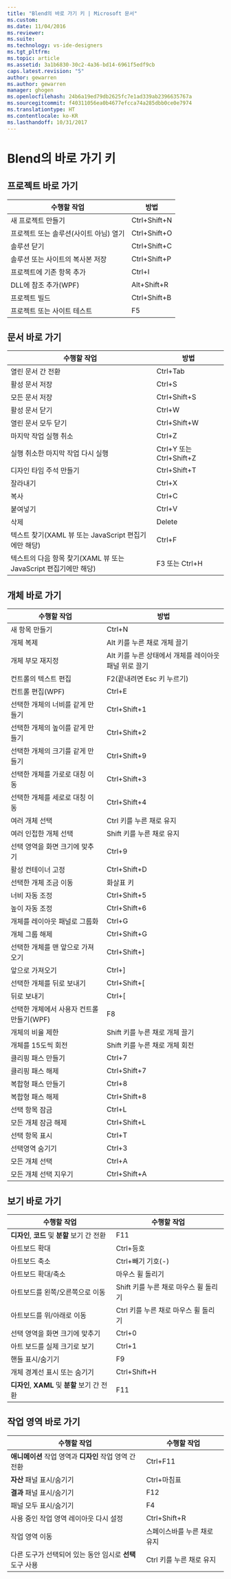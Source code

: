 ```yaml
---
title: "Blend의 바로 가기 키 | Microsoft 문서"
ms.custom: 
ms.date: 11/04/2016
ms.reviewer: 
ms.suite: 
ms.technology: vs-ide-designers
ms.tgt_pltfrm: 
ms.topic: article
ms.assetid: 3a1b6830-30c2-4a36-bd14-6961f5edf9cb
caps.latest.revision: "5"
author: gewarren
ms.author: gewarren
manager: ghogen
ms.openlocfilehash: 24b6a19ed79db2625fc7e1ad339ab2396635767a
ms.sourcegitcommit: f40311056ea0b4677efcca74a285dbb0ce0e7974
ms.translationtype: HT
ms.contentlocale: ko-KR
ms.lasthandoff: 10/31/2017
---
```

# <a name="keyboard-shortcuts-in-blend"></a>Blend의 바로 가기 키
## <a name="project-shortcuts"></a>프로젝트 바로 가기  
  
|수행할 작업|방법|  
|----------------|-------------|  
|새 프로젝트 만들기|Ctrl+Shift+N|  
|프로젝트 또는 솔루션(사이트 아님) 열기|Ctrl+Shift+O|  
|솔루션 닫기|Ctrl+Shift+C|  
|솔루션 또는 사이트의 복사본 저장|Ctrl+Shift+P|  
|프로젝트에 기존 항목 추가|Ctrl+I|  
|DLL에 참조 추가(WPF)|Alt+Shift+R|  
|프로젝트 빌드|Ctrl+Shift+B|  
|프로젝트 또는 사이트 테스트|F5|  
  
## <a name="document-shortcuts"></a>문서 바로 가기  
  
|수행할 작업|방법|  
|----------------|-------------|  
|열린 문서 간 전환|Ctrl+Tab|  
|활성 문서 저장|Ctrl+S|  
|모든 문서 저장|Ctrl+Shift+S|  
|활성 문서 닫기|Ctrl+W|  
|열린 문서 모두 닫기|Ctrl+Shift+W|  
|마지막 작업 실행 취소|Ctrl+Z|  
|실행 취소한 마지막 작업 다시 실행|Ctrl+Y 또는 Ctrl+Shift+Z|  
|디자인 타임 주석 만들기|Ctrl+Shift+T|  
|잘라내기|Ctrl+X|  
|복사|Ctrl+C|  
|붙여넣기|Ctrl+V|  
|삭제|Delete|  
|텍스트 찾기(XAML 뷰 또는 JavaScript 편집기에만 해당)|Ctrl+F|  
|텍스트의 다음 항목 찾기(XAML 뷰 또는 JavaScript 편집기에만 해당)|F3 또는 Ctrl+H|  
  
## <a name="object-shortcuts"></a>개체 바로 가기  
  
|수행할 작업|방법|  
|----------------|-------------|  
|새 항목 만들기|Ctrl+N|  
|개체 복제|Alt 키를 누른 채로 개체 끌기|  
|개체 부모 재지정|Alt 키를 누른 상태에서 개체를 레이아웃 패널 위로 끌기|  
|컨트롤의 텍스트 편집|F2(끝내려면 Esc 키 누르기)|  
|컨트롤 편집(WPF)|Ctrl+E|  
|선택한 개체의 너비를 같게 만들기|Ctrl+Shift+1|  
|선택한 개체의 높이를 같게 만들기|Ctrl+Shift+2|  
|선택한 개체의 크기를 같게 만들기|Ctrl+Shift+9|  
|선택한 개체를 가로로 대칭 이동|Ctrl+Shift+3|  
|선택한 개체를 세로로 대칭 이동|Ctrl+Shift+4|  
|여러 개체 선택|Ctrl 키를 누른 채로 유지|  
|여러 인접한 개체 선택|Shift 키를 누른 채로 유지|  
|선택 영역을 화면 크기에 맞추기|Ctrl+9|  
|활성 컨테이너 고정|Ctrl+Shift+D|  
|선택한 개체 조금 이동|화살표 키|  
|너비 자동 조정|Ctrl+Shift+5|  
|높이 자동 조정|Ctrl+Shift+6|  
|개체를 레이아웃 패널로 그룹화|Ctrl+G|  
|개체 그룹 해제|Ctrl+Shift+G|  
|선택한 개체를 맨 앞으로 가져오기|Ctrl+Shift+]|  
|앞으로 가져오기|Ctrl+]|  
|선택한 개체를 뒤로 보내기|Ctrl+Shift+[|  
|뒤로 보내기|Ctrl+[|  
|선택한 개체에서 사용자 컨트롤 만들기(WPF)|F8|  
|개체의 비율 제한|Shift 키를 누른 채로 개체 끌기|  
|개체를 15도씩 회전|Shift 키를 누른 채로 개체 회전|  
|클리핑 패스 만들기|Ctrl+7|  
|클리핑 패스 해제|Ctrl+Shift+7|  
|복합형 패스 만들기|Ctrl+8|  
|복합형 패스 해제|Ctrl+Shift+8|  
|선택 항목 잠금|Ctrl+L|  
|모든 개체 잠금 해제|Ctrl+Shift+L|  
|선택 항목 표시|Ctrl+T|  
|선택영역 숨기기|Ctrl+3|  
|모든 개체 선택|Ctrl+A|  
|모든 개체 선택 지우기|Ctrl+Shift+A|  
  
## <a name="view-shortcuts"></a>보기 바로 가기  
  
|수행할 작업|수행할 작업|  
|----------------|-------------|  
|**디자인**, **코드** 및 **분할** 보기 간 전환|F11|  
|아트보드 확대|Ctrl+등호|  
|아트보드 축소|Ctrl+빼기 기호(-)|  
|아트보드 확대/축소|마우스 휠 돌리기|  
|아트보드를 왼쪽/오른쪽으로 이동|Shift 키를 누른 채로 마우스 휠 돌리기|  
|아트보드를 위/아래로 이동|Ctrl 키를 누른 채로 마우스 휠 돌리기|  
|선택 영역을 화면 크기에 맞추기|Ctrl+0|  
|아트 보드를 실제 크기로 보기|Ctrl+1|  
|핸들 표시/숨기기|F9|  
|개체 경계선 표시 또는 숨기기|Ctrl+Shift+H|  
|**디자인**, **XAML** 및 **분할** 보기 간 전환|F11|  
  
## <a name="workspace-shortcuts"></a>작업 영역 바로 가기  
  
|수행할 작업|수행할 작업|  
|----------------|-------------|  
|**애니메이션** 작업 영역과 **디자인** 작업 영역 간 전환|Ctrl+F11|  
|**자산** 패널 표시/숨기기|Ctrl+마침표|  
|**결과** 패널 표시/숨기기|F12|  
|패널 모두 표시/숨기기|F4|  
|사용 중인 작업 영역 레이아웃 다시 설정|Ctrl+Shift+R|  
|작업 영역 이동|스페이스바를 누른 채로 유지|  
|다른 도구가 선택되어 있는 동안 임시로 **선택** 도구 사용|Ctrl 키를 누른 채로 유지|